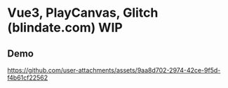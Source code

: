 # Vue3, PlayCanvas, Glitch (blindate.com) WIP

## Demo  

https://github.com/user-attachments/assets/9aa8d702-2974-42ce-9f5d-f4b61cf22562


<!-- https://github.com/user-attachments/assets/af43fd2f-4b74-44df-9aa1-9bbeb6061cf7 -->

<!-- https://github.com/user-attachments/assets/45742f63-4473-440b-83c5-b8c58f6311ec -->  

<!-- https://github.com/user-attachments/assets/92445602-7878-418a-b234-e3ec27157d86 -->  

<!-- https://github.com/user-attachments/assets/08a6fb3f-9f7b-4d8e-8aef-1a2082166921 -->









